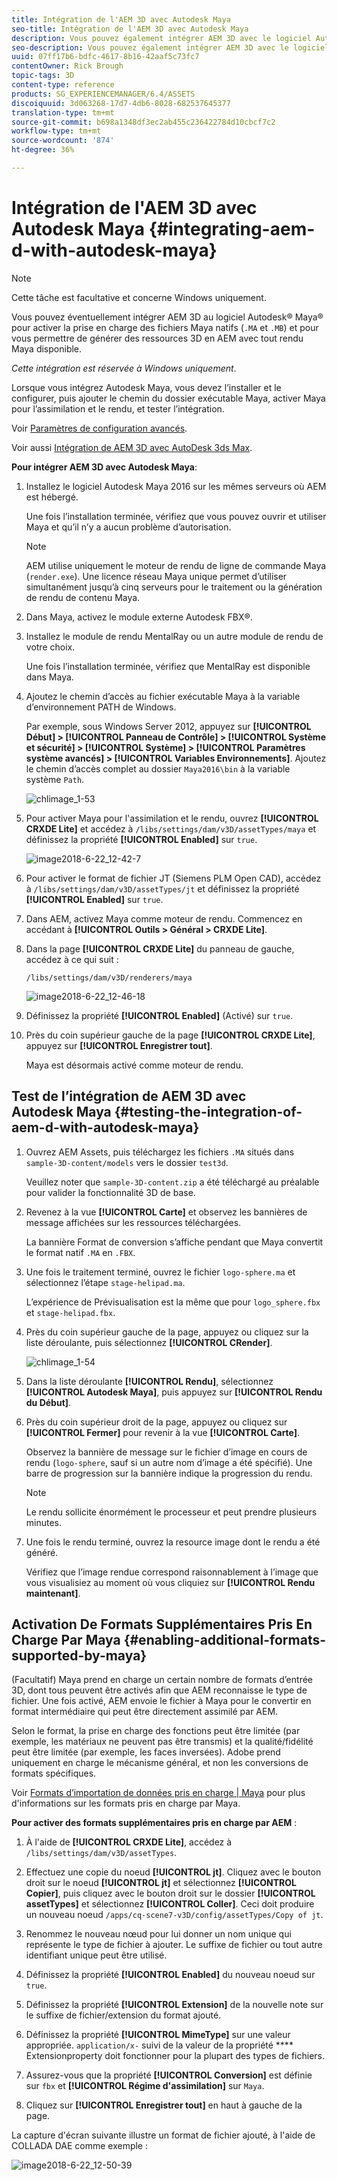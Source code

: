 ```yaml
---
title: Intégration de l'AEM 3D avec Autodesk Maya
seo-title: Intégration de l'AEM 3D avec Autodesk Maya
description: Vous pouvez également intégrer AEM 3D avec le logiciel Autodesk® Maya® pour activer la prise en charge des fichiers natifs Maya (.MA et .MB) et le rendu des ressources 3D dans AEM avec n’importe quel moteur de rendu Maya disponible.
seo-description: Vous pouvez également intégrer AEM 3D avec le logiciel Autodesk® Maya® pour activer la prise en charge des fichiers natifs Maya (.MA et .MB) et le rendu des ressources 3D dans AEM avec n’importe quel moteur de rendu Maya disponible.
uuid: 07ff17b6-bdfc-4617-8b16-42aaf5c73fc7
contentOwner: Rick Brough
topic-tags: 3D
content-type: reference
products: SG_EXPERIENCEMANAGER/6.4/ASSETS
discoiquuid: 3d063268-17d7-4db6-8028-682537645377
translation-type: tm+mt
source-git-commit: b698a1348df3ec2ab455c236422784d10cbcf7c2
workflow-type: tm+mt
source-wordcount: '874'
ht-degree: 36%

---
```



# Intégration de l&#39;AEM 3D avec Autodesk Maya {#integrating-aem-d-with-autodesk-maya}

>[!NOTE]
>
>Cette tâche est facultative et concerne Windows uniquement.

Vous pouvez éventuellement intégrer AEM 3D au logiciel Autodesk® Maya® pour activer la prise en charge des fichiers Maya natifs (`.MA` et `.MB`) et pour vous permettre de générer des ressources 3D en AEM avec tout rendu Maya disponible.

*Cette intégration est réservée à Windows uniquement*.

Lorsque vous intégrez Autodesk Maya, vous devez l’installer et le configurer, puis ajouter le chemin du dossier exécutable Maya, activer Maya pour l’assimilation et le rendu, et tester l’intégration.

Voir [Paramètres de configuration avancés](advanced-config-3d.md).

Voir aussi [Intégration de AEM 3D avec AutoDesk 3ds Max](integrating-aem-3d-with-autodesk-3ds-max.md).

**Pour intégrer AEM 3D avec Autodesk Maya**:

1. Installez le logiciel Autodesk Maya 2016 sur les mêmes serveurs où AEM est hébergé.

   Une fois l’installation terminée, vérifiez que vous pouvez ouvrir et utiliser Maya et qu’il n’y a aucun problème d’autorisation.

   >[!NOTE]
   >
   >AEM utilise uniquement le moteur de rendu de ligne de commande Maya (`render.exe`). Une licence réseau Maya unique permet d’utiliser simultanément jusqu’à cinq serveurs pour le traitement ou la génération de rendu de contenu Maya.

1. Dans Maya, activez le module externe Autodesk FBX®.
1. Installez le module de rendu MentalRay ou un autre module de rendu de votre choix.

   Une fois l’installation terminée, vérifiez que MentalRay est disponible dans Maya.

1. Ajoutez le chemin d’accès au fichier exécutable Maya à la variable d’environnement PATH de Windows.

   Par exemple, sous Windows Server 2012, appuyez sur **[!UICONTROL Début] > [!UICONTROL Panneau de Contrôle] > [!UICONTROL Système et sécurité] > [!UICONTROL Système] > [!UICONTROL Paramètres système avancés] > [!UICONTROL Variables Environnements]**. Ajoutez le chemin d’accès complet au dossier `Maya2016\bin` à la variable système `Path`.

   ![chlimage_1-53](assets/chlimage_1-53.png)

1. Pour activer Maya pour l&#39;assimilation et le rendu, ouvrez **[!UICONTROL CRXDE Lite]** et accédez à `/libs/settings/dam/v3D/assetTypes/maya` et définissez la propriété **[!UICONTROL Enabled]** sur `true`.

   ![image2018-6-22_12-42-7](assets/image2018-6-22_12-42-7.png)

1. Pour activer le format de fichier JT (Siemens PLM Open CAD), accédez à `/libs/settings/dam/v3D/assetTypes/jt` et définissez la propriété **[!UICONTROL Enabled]** sur `true`.
1. Dans AEM, activez Maya comme moteur de rendu. Commencez en accédant à **[!UICONTROL Outils > Général > CRXDE Lite]**.
1. Dans la page **[!UICONTROL CRXDE Lite]** du panneau de gauche, accédez à ce qui suit :

   `/libs/settings/dam/v3D/renderers/maya`

   ![image2018-6-22_12-46-18](assets/image2018-6-22_12-46-18.png)

1. Définissez la propriété **[!UICONTROL Enabled]** (Activé) sur `true`.

1. Près du coin supérieur gauche de la page **[!UICONTROL CRXDE Lite]**, appuyez sur **[!UICONTROL Enregistrer tout]**.

   Maya est désormais activé comme moteur de rendu.

## Test de l’intégration de AEM 3D avec Autodesk Maya  {#testing-the-integration-of-aem-d-with-autodesk-maya}

1. Ouvrez AEM Assets, puis téléchargez les fichiers `.MA` situés dans `sample-3D-content/models` vers le dossier `test3d`.

   Veuillez noter que `sample-3D-content.zip` a été téléchargé au préalable pour valider la fonctionnalité 3D de base.

1. Revenez à la vue **[!UICONTROL Carte]** et observez les bannières de message affichées sur les ressources téléchargées.

   La bannière Format de conversion s’affiche pendant que Maya convertit le format natif `.MA` en `.FBX`.

1. Une fois le traitement terminé, ouvrez le fichier `logo-sphere.ma` et sélectionnez l’étape `stage-helipad.ma`.

   L’expérience de Prévisualisation est la même que pour `logo_sphere.fbx` et `stage-helipad.fbx`.

1. Près du coin supérieur gauche de la page, appuyez ou cliquez sur la liste déroulante, puis sélectionnez **[!UICONTROL CRender]**.

   ![chlimage_1-54](assets/chlimage_1-54.png)

1. Dans la liste déroulante **[!UICONTROL Rendu]**, sélectionnez **[!UICONTROL Autodesk Maya]**, puis appuyez sur **[!UICONTROL Rendu du Début]**.
1. Près du coin supérieur droit de la page, appuyez ou cliquez sur **[!UICONTROL Fermer]** pour revenir à la vue **[!UICONTROL Carte]**.

   Observez la bannière de message sur le fichier d’image en cours de rendu (`logo-sphere`, sauf si un autre nom d’image a été spécifié). Une barre de progression sur la bannière indique la progression du rendu.

   >[!NOTE]
   >
   >Le rendu sollicite énormément le processeur et peut prendre plusieurs minutes.

1. Une fois le rendu terminé, ouvrez la resource image dont le rendu a été généré.

   Vérifiez que l’image rendue correspond raisonnablement à l’image que vous visualisiez au moment où vous cliquiez sur **[!UICONTROL Rendu maintenant]**.

## Activation De Formats Supplémentaires Pris En Charge Par Maya {#enabling-additional-formats-supported-by-maya}

(Facultatif) Maya prend en charge un certain nombre de formats d’entrée 3D, dont tous peuvent être activés afin que AEM reconnaisse le type de fichier. Une fois activé, AEM envoie le fichier à Maya pour le convertir en format intermédiaire qui peut être directement assimilé par AEM.

Selon le format, la prise en charge des fonctions peut être limitée (par exemple, les matériaux ne peuvent pas être transmis) et la qualité/fidélité peut être limitée (par exemple, les faces inversées). Adobe prend uniquement en charge le mécanisme général, et non les conversions de formats spécifiques.

Voir [Formats d’importation de données pris en charge | Maya](https://knowledge.autodesk.com/support/maya/learn-explore/caas/CloudHelp/cloudhelp/2016/ENU/Maya/files/GUID-69BC066D-D4D8-4B12-900C-CF42E798A5D6-htm.html) pour plus d&#39;informations sur les formats pris en charge par Maya.

**Pour activer des formats supplémentaires pris en charge par AEM** :

1. À l&#39;aide de **[!UICONTROL CRXDE Lite]**, accédez à `/libs/settings/dam/v3D/assetTypes`.
1. Effectuez une copie du noeud **[!UICONTROL jt]**. Cliquez avec le bouton droit sur le noeud **[!UICONTROL jt]** et sélectionnez **[!UICONTROL Copier]**, puis cliquez avec le bouton droit sur le dossier **[!UICONTROL assetTypes]** et sélectionnez **[!UICONTROL Coller]**. Ceci doit produire un nouveau noeud `/apps/cq-scene7-v3D/config/assetTypes/Copy of jt`.
1. Renommez le nouveau nœud pour lui donner un nom unique qui représente le type de fichier à ajouter. Le suffixe de fichier ou tout autre identifiant unique peut être utilisé.

1. Définissez la propriété **[!UICONTROL Enabled]** du nouveau noeud sur `true`.

1. Définissez la propriété **[!UICONTROL Extension]** de la nouvelle note sur le suffixe de fichier/extension du format ajouté.
1. Définissez la propriété **[!UICONTROL MimeType]** sur une valeur appropriée. `application/x-` suivi de la valeur de la propriété  **** Extensionproperty doit fonctionner pour la plupart des types de fichiers.
1. Assurez-vous que la propriété **[!UICONTROL Conversion]** est définie sur `fbx` et **[!UICONTROL Régime d&#39;assimilation]** sur `Maya`.
1. Cliquez sur **[!UICONTROL Enregistrer tout]** en haut à gauche de la page.

La capture d&#39;écran suivante illustre un format de fichier ajouté, à l&#39;aide de COLLADA DAE comme exemple :

![image2018-6-22_12-50-39](assets/image2018-6-22_12-50-39.png)

